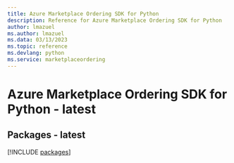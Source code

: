 ```yaml
---
title: Azure Marketplace Ordering SDK for Python
description: Reference for Azure Marketplace Ordering SDK for Python
author: lmazuel
ms.author: lmazuel
ms.data: 03/13/2023
ms.topic: reference
ms.devlang: python
ms.service: marketplaceordering
---
```

# Azure Marketplace Ordering SDK for Python - latest
## Packages - latest
[!INCLUDE [packages](marketplace-ordering-index.md)]